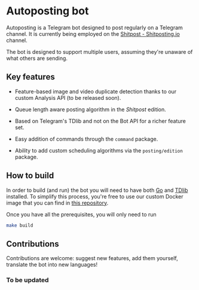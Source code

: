 # Autoposting bot

Autoposting is a Telegram bot designed to post regularly on a Telegram channel. It is currently being employed on the [Shitpost - Shitposting.io](https://t.me/shitpost) channel.

The bot is designed to support multiple users, assuming they're unaware of what others are sending.

## Key features

- Feature-based image and video duplicate detection thanks to our custom Analysis API (to be released soon).

- Queue length aware posting algorithm in the _Shitpost_ edition.

- Based on Telegram's TDlib and not on the Bot API for a richer feature set.

- Easy addition of commands through the `command` package.

- Ability to add custom scheduling algorithms via the `posting/edition` package.

## How to build

In order to build (and run) the bot you will need to have both [Go](https://golang.org/dl/) and [TDlib](https://tdlib.github.io/td/build.html) installed. To simplify this process, you're free to use our custom Docker image that you can find in [this repository](https://github.com/shitpostingio/golang).

Once you have all the prerequisites, you will only need to run

```bash
make build
```

## Contributions

Contributions are welcome: suggest new features, add them yourself, translate the bot into new languages!

### To be updated
